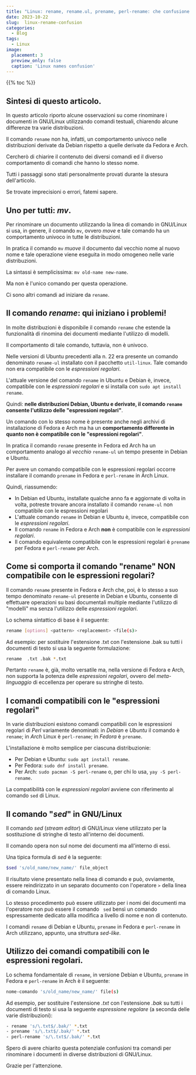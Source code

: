```yaml
---
title: "Linux: rename, rename.ul, prename, perl-rename: che confusione!"
date: 2023-10-22
slug:  linux-rename-confusion
categories:
  - Blog
tags:
  - Linux
image:
  placement: 3
  preview_only: false 
  caption: 'Linux names confusion'
---
```


{{% toc %}}


## Sintesi di questo articolo.

In questo articolo riporto alcune osservazioni su come rinominare i documenti in GNU/Linux utilizzando comandi testuali, chiarendo alcune differenze tra varie distribuzioni.

Il comando `rename` non ha, infatti,  un comportamento univoco nelle distribuzioni derivate da  Debian rispetto a quelle derivate da  Fedora e Arch.

Cercherò di chiarire il contenuto dei diversi comandi ed il diverso comportamento di comandi che hanno lo stesso nome.

Tutti i passaggi sono stati personalmente provati durante la stesura dell'articolo.

Se trovate  imprecisioni o errori, fatemi sapere.

## Uno per tutti:  *mv*.

Per rinominare un documento utilizzando la linea di comando in GNU/Linux si usa, in genere, il comando `mv`, ovvero *move* e tale comando ha un comportamento univoco in tutte le distribuzioni.

In pratica il comando `mv` *muove* il documento dal vecchio nome al nuovo nome e tale operazione viene eseguita in modo omogeneo nelle varie distribuzioni.

La sintassi è semplicissima: `mv old-name new-name`.

Ma non è l'unico comando per questa operazione.

Ci sono altri comandi ad iniziare da `rename`.


## Il comando *rename*: qui iniziano i problemi!

In molte  distribuzioni è disponibile   il comando `rename` che estende la funzionalità di rinomina dei documenti mediante l'utilizzo di modelli.

Il comportamento di tale comando, tuttavia, non è univoco.

Nelle versioni di Ubuntu precedenti alla  n. 22 era presente un comando denominato `rename-ul` installato con il pacchetto  `util-linux`. Tale comando non era compatibile con le *espressioni regolari*.

L'attuale  versione del comando `rename` in Ubuntu e Debian è, invece, compatibile con le *espressioni regolari* e si installa con `sudo apt install rename`.

Quindi: **nelle distribuzioni Debian, Ubuntu e derivate, il comando `rename` consente l'utilizzo delle "espressioni regolari"**.

Un comando con lo stesso nome è presente anche negli archivi di installazione di Fedora e Arch ma ha un **comportamento differente in quanto non è compatibile con le "espressioni regolari"**.

In pratica il comando `rename` presente in Fedora ed Arch ha un comportamento analogo al *vecchio* `rename-ul` un tempo presente in Debian e Ubuntu.

Per avere un comando compatibile con le espressioni regolari occorre installare il comando `prename` in Fedora e `perl-rename` in Arch Linux.

Quindi, riassumendo:
- In Debian ed Ubuntu, installate qualche anno fa e aggiornate di volta in volta,  potreste trovare ancora installato il comando `rename-ul` non compatibile con le espressioni regolari
- L'attuale comando  `rename` in Debian e Ubuntu è, invece, compatibile con le *espressioni regolari*.  
- Il comando `rename` in Fedora e Arch **non** è  compatibile con le *espressioni regolari*.
- Il comando equivalente compatibile con le espressioni regolari è `prename` per Fedora e `perl-rename` per Arch.

## Come si comporta il comando "rename" NON compatibile con le espressioni regolari?

Il comando `rename` presente in Fedora e Arch che, poi, è lo stesso a suo tempo denominato `rename-ul` presente in Debian e Ubuntu, consente di effettuare operazioni su basi documentali multiple mediante l'utilizzo di "modelli" ma senza l'utilizzo delle *espressioni regolari*.

Lo schema sintattico di base  è il  seguente:

```bash
rename [options] <pattern> <replacement> <file(s)>
```

Ad esempio: per sostituire l'estensione .txt con l'estensione .bak su tutti i documenti di testo si usa la seguente formulazione:

```bash
rename  .txt .bak *.txt
```

Pertanto `rename` è, già,  molto versatile ma, nella versione di Fedora e Arch, non supporta la potenza delle *espressioni regolari*, ovvero del *meta-linguaggio* di eccellenza per operare su stringhe di testo.

## I comandi compatibili con le  "espressioni regolari"

In varie distribuzioni esistono comandi compatibili con le espressioni regolari di *Perl* variamente denominati: in *Debian* e *Ubuntu* il comando è `rename`; in *Arch* Linux è `perl-rename`; in *Fedora* è `prename`.

L'installazione è molto semplice per ciascuna distribuzionie:
- Per Debian e Ubuntu: `sudo apt install rename`.
- Per Fedora: `sudo dnf install prename`.
- Per Arch: `sudo pacman -S perl-rename` o, per chi lo usa, `yay -S perl-rename`.


La compatibilità con le *espressioni regolari* avviene con riferimento al comando  `sed` di Linux.

## Il comando "*sed*" in GNU/Linux

Il comando *sed* (*stream editor*) di  GNU/Linux viene utilizzato   per la sostituzione di stringhe di testo all'interno dei documenti.

Il comando opera  non sul  nome dei documenti ma  all'interno di essi.

Una tipica formula di *sed* è la seguente:

```bash
$sed 's/old_name/new_name/' file_object
```

Il risultato viene presentato nella linea di comando e può, ovviamente, essere reindirizzato in un separato documento con l'operatore `>` della linea di comando Linux.

Lo stesso procedimento può essere utilizzato per i nomi dei documenti ma l'operatore non può essere il comando ` sed` bensì un  comando espressamente dedicato allla modifica a livello di nome e non di contenuto.

I comandi `rename` di Debian e Ubuntu, `prename` in Fedora e `perl-rename` in Arch utilizzano, appunto, una struttura *sed-like*.

## Utilizzo dei comandi compatibili con le espressioni regolari.



Lo schema  fondamentale di `rename`,  in versione Debian e Ubuntu, `prename` in Fedora e `perl-rename` in Arch è il seguente:

```bash
nome-comando 's/old_name/new_name/' file(s)
```

Ad esempio,  per sostituire l'estensione *.txt* con l'estensione *.bak* su tutti i documenti di testo si usa la seguente *espressione regolare* (a seconda delle varie distribuzioni):

```bash
- rename 's/\.txt$/.bak/' *.txt
- prename 's/\.txt$/.bak/' *.txt
- perl-rename 's/\.txt$/.bak/' *.txt
```

Spero di avere chiarito questa potenziale confusioni tra comandi per rinominare i documenti in  diverse distribuzioni di GNU/Linux.

Grazie per l'attenzione.
